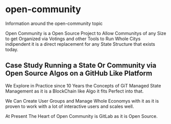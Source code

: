 # open-community
Information around the open-community topic

Open Community is a Open Source Project to Allow Communitys of any Size to get Organized via Votings and other Tools to Run Whole Citys indipendent it is a direct replacement for any State Structure that exists today.

## Case Study Running a State Or Community via Open Source Algos on a GitHub Like Platform
We Explore in Practice since 10 Years the Concepts of GiT Managed State Management as it is a BlockChain like Algo it fits Perfect into that.

We Can Create User Groups and Manage Whole Economys with it as it is proven to work with a lot of interactive users and scales well.

At Present The Heart of Open Community is GitLab as it is Open Source.
